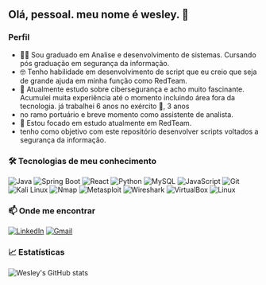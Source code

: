 ## Olá, pessoal. meu nome é wesley. 👋

<!--
**wesleymotaDev/wesleymotaDev** is a ✨ _special_ ✨ repository because its `README.md` (this file) appears on your GitHub profile.

Here are some ideas to get you started:

- 🔭 Atualmente estudo sobre cibersegurança e acho muito fascinante. Acumulei muita experiência até o momento incluindo área fora da tecnologia. já trabalhei 6 anos no exército 💂, 3 anos 
- no ramo portuário e breve momento como assistente de analista.
- 🌱 Estou focado em estudo atualmente em RedTeam.
- 😄 Pronouns: ...
- ⚡ Fun fact: ...
-->
### Perfil
- 👨‍🎓 Sou graduado em Analise e desenvolvimento de sistemas. Cursando pós graduação em segurança da informação.
- 🤓 Tenho habilidade em desenvolvimento de script que eu creio que seja de grande ajuda em minha função como RedTeam.
- 🔭 Atualmente estudo sobre cibersegurança e acho muito fascinante. Acumulei muita experiência até o momento incluindo área fora da tecnologia. já trabalhei 6 anos no exército 💂, 3 anos 
- no ramo portuário e breve momento como assistente de analista.
- 🌱 Estou focado em estudo atualmente em RedTeam.
- tenho como objetivo com este repositório desenvolver scripts voltados a segurança da informação.
### 🛠️ Tecnologias de meu conhecimento
![Java](https://img.shields.io/badge/Java-ED8B00?style=for-the-badge&logo=java&logoColor=white)
![Spring Boot](https://img.shields.io/badge/SpringBoot-6DB33F?style=for-the-badge&logo=springboot&logoColor=white)
![React](https://img.shields.io/badge/React-20232A?style=for-the-badge&logo=react&logoColor=61DAFB)
![Python](https://img.shields.io/badge/Python-FFD43B?style=for-the-badge&logo=python&logoColor=blue)
![MySQL](https://img.shields.io/badge/MySQL-4479A1?style=for-the-badge&logo=mysql&logoColor=white)
![JavaScript](https://img.shields.io/badge/JavaScript-F7DF1E?style=for-the-badge&logo=javascript&logoColor=black)
![Git](https://img.shields.io/badge/Git-F05032?style=for-the-badge&logo=git&logoColor=white)
![Kali Linux](https://img.shields.io/badge/Kali_Linux-557C94?style=for-the-badge&logo=kalilinux&logoColor=white)
![Nmap](https://img.shields.io/badge/Nmap-005F87?style=for-the-badge&logo=gnometerminal&logoColor=white)
![Metasploit](https://img.shields.io/badge/Metasploit-000000?style=for-the-badge&logo=metasploit&logoColor=white)
![Wireshark](https://img.shields.io/badge/Wireshark-1679A7?style=for-the-badge&logo=wireshark&logoColor=white)
![VirtualBox](https://img.shields.io/badge/VirtualBox-183A61?style=for-the-badge&logo=virtualbox&logoColor=white)
![Linux](https://img.shields.io/badge/Linux-FCC624?style=for-the-badge&logo=linux&logoColor=black)


### 📫 Onde me encontrar

[![LinkedIn](https://img.shields.io/badge/-LinkedIn-0A66C2?style=for-the-badge&logo=linkedin&logoColor=white)](https://linkedin.com/in/wesley-melo-mota)
[![Gmail](https://img.shields.io/badge/-Email-EA4335?style=for-the-badge&logo=gmail&logoColor=white)](mailto:wesley.melo.dev0701@gmail.com)

### 📈 Estatísticas

![Wesley's GitHub stats](https://github-readme-stats.vercel.app/api?username=wesleymotaDev&show_icons=true&theme=tokyonight)


